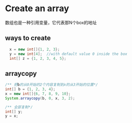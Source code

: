 # Create an array
数组也是一种引用变量，它代表那N个box的地址

## ways to create
```java
  x = new int[]{1, 2, 3};
  y = new int[4];  //with default value 0 inside the box
  int[] z = {1, 2, 3, 4, 5};
```
## arraycopy
```java
/** 把b的从0开始的2个内容复制到x的从3开始的位置*/
int[] b = {1, 2, 3, 4};
x = new int[]{6, 7, 8, 9, 10};
System.arraycopy(b, 0, x, 3, 2);

/** 全部复制*/
int[] y;
y = x;
```
